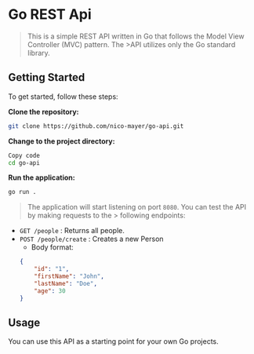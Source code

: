 # Go REST Api

> This is a simple REST API written in Go that follows the Model View Controller (MVC) pattern. The >API utilizes only the Go standard library.

## Getting Started

To get started, follow these steps:

**Clone the repository:**

```bash
git clone https://github.com/nico-mayer/go-api.git
```

**Change to the project directory:**

```bash
Copy code
cd go-api
```

**Run the application:**

```bash
go run .
```

> The application will start listening on port `8080`. You can test the API by making requests to the > following endpoints:

-   `GET /people` : Returns all people.
-   `POST /people/create` : Creates a new Person
    -   Body format:
    ```json
    {
    	"id": "1",
    	"firstName": "John",
    	"lastName": "Doe",
    	"age": 30
    }
    ```

## Usage

You can use this API as a starting point for your own Go projects.
